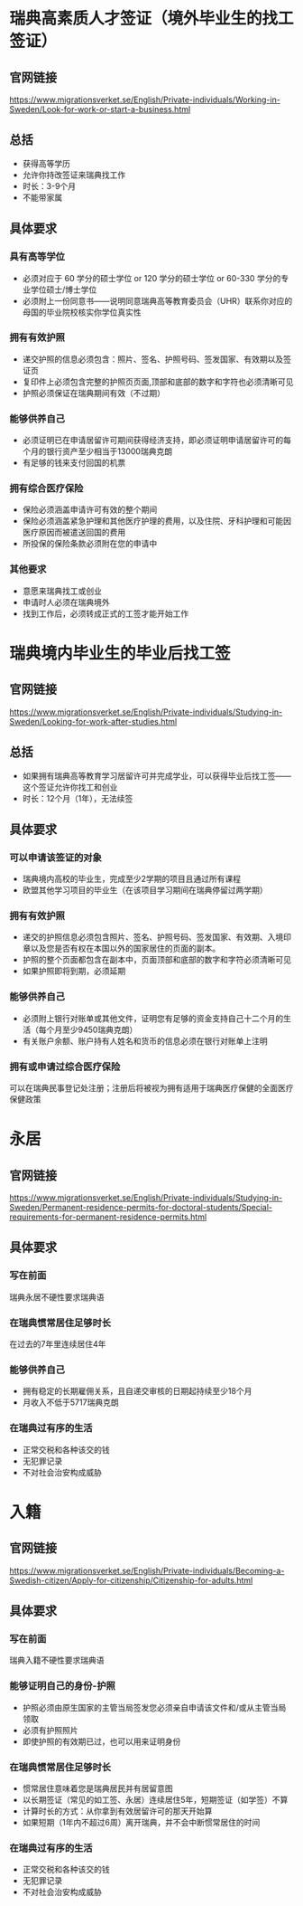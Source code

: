 # 瑞典高素质人才签证（境外毕业生的找工签证）

## 官网链接

https://www.migrationsverket.se/English/Private-individuals/Working-in-Sweden/Look-for-work-or-start-a-business.html

## 总括

* 获得高等学历
* 允许你持改签证来瑞典找工作
* 时长：3-9个月
* 不能带家属

## 具体要求

### 具有高等学位

* 必须对应于 60 学分的硕士学位 or 120 学分的硕士学位 or 60-330 学分的专业学位硕士/博士学位
* 必须附上一份同意书——说明同意瑞典高等教育委员会（UHR）联系你对应的母国的毕业院校核实你学位真实性

### 拥有有效护照

* 递交护照的信息必须包含：照片、签名、护照号码、签发国家、有效期以及签证页
* 复印件上必须包含完整的护照页页面,顶部和底部的数字和字符也必须清晰可见
* 护照必须保证在瑞典期间有效（不过期）

### 能够供养自己

* 必须证明已在申请居留许可期间获得经济支持，即必须证明申请居留许可的每个月的银行资产至少相当于13000瑞典克朗
* 有足够的钱来支付回国的机票

### 拥有综合医疗保险

* 保险必须涵盖申请许可有效的整个期间
* 保险必须涵盖紧急护理和其他医疗护理的费用，以及住院、牙科护理和可能因医疗原因而被遣送回国的费用
* 所投保的保险条款必须附在您的申请中

### 其他要求

* 意愿来瑞典找工或创业
* 申请时人必须在瑞典境外
* 找到工作后，必须转成正式的工签才能开始工作

# 瑞典境内毕业生的毕业后找工签

## 官网链接

https://www.migrationsverket.se/English/Private-individuals/Studying-in-Sweden/Looking-for-work-after-studies.html

## 总括

* 如果拥有瑞典高等教育学习居留许可并完成学业，可以获得毕业后找工签——这个签证允许你找工和创业
* 时长：12个月（1年），无法续签

## 具体要求

### 可以申请该签证的对象

* 瑞典境内高校的毕业生，完成至少2学期的项目且通过所有课程
* 欧盟其他学习项目的毕业生（在该项目学习期间在瑞典停留过两学期）

### 拥有有效护照

* 递交的护照信息必须包含照片、签名、护照号码、签发国家、有效期、入境印章以及您是否有权在本国以外的国家居住的页面的副本。
* 护照的整个页面都包含在副本中，页面顶部和底部的数字和字符必须清晰可见
* 如果护照即将到期，必须延期

### 能够供养自己

* 必须附上银行对账单或其他文件，证明您有足够的资金支持自己十二个月的生活（每个月至少9450瑞典克朗）
* 有关账户余额、账户持有人姓名和货币的信息必须在银行对账单上注明

### 拥有或申请过综合医疗保险

可以在瑞典民事登记处注册；注册后将被视为拥有适用于瑞典医疗保健的全面医疗保健政策

# 永居

## 官网链接

https://www.migrationsverket.se/English/Private-individuals/Studying-in-Sweden/Permanent-residence-permits-for-doctoral-students/Special-requirements-for-permanent-residence-permits.html

## 具体要求

### 写在前面

瑞典永居不硬性要求瑞典语

### 在瑞典惯常居住足够时长

在过去的7年里连续居住4年

### 能够供养自己

* 拥有稳定的长期雇佣关系，且自递交审核的日期起持续至少18个月
* 月收入不低于5717瑞典克朗

### 在瑞典过有序的生活

* 正常交税和各种该交的钱
* 无犯罪记录
* 不对社会治安构成威胁

# 入籍

## 官网链接

https://www.migrationsverket.se/English/Private-individuals/Becoming-a-Swedish-citizen/Apply-for-citizenship/Citizenship-for-adults.html

## 具体要求

### 写在前面

瑞典入籍不硬性要求瑞典语

### 能够证明自己的身份-护照

* 护照必须由原生国家的主管当局签发您必须亲自申请该文件和/或从主管当局领取
* 必须有护照照片
* 即使护照的有效期已过，也可以用来证明身份

### 在瑞典惯常居住足够时长

* 惯常居住意味着您是瑞典居民并有居留意图
* 以长期签证（常见的如工签、永居）连续居住5年，短期签证（如学签）不算
* 计算时长的方式：从你拿到有效居留许可的那天开始算
* 如果短期（1年内不超过6周）离开瑞典，并不会中断惯常居住的时间

### 在瑞典过有序的生活

* 正常交税和各种该交的钱
* 无犯罪记录
* 不对社会治安构成威胁
